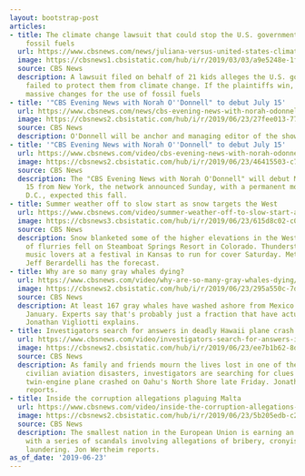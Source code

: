 ```yaml
---
layout: bootstrap-post
articles:
- title: The climate change lawsuit that could stop the U.S. government from supporting
    fossil fuels
  url: https://www.cbsnews.com/news/juliana-versus-united-states-climate-change-lawsuit-60-minutes-2019-06-23/
  image: https://cbsnews1.cbsistatic.com/hub/i/r/2019/03/03/a9e5248e-1f2f-4bde-93ef-74efe442e146/thumbnail/1200x630/54c73316b70502dbb8abf4479296a3d9/noordinarylawsuitpreviewfullsize-10.jpg
  source: CBS News
  description: A lawsuit filed on behalf of 21 kids alleges the U.S. government knowingly
    failed to protect them from climate change. If the plaintiffs win, it could mean
    massive changes for the use of fossil fuels
- title: '"CBS Evening News with Norah O''Donnell" to debut July 15'
  url: https://www.cbsnews.com/news/cbs-evening-news-with-norah-odonnell-to-debut-july-15/
  image: https://cbsnews2.cbsistatic.com/hub/i/r/2019/06/23/27fee013-77fa-45cc-90d2-036dbb9d17e5/thumbnail/1200x630g6/f8add3451d18f5beb0ce087118365ce8/cls4878-edit.jpg
  source: CBS News
  description: O'Donnell will be anchor and managing editor of the show
- title: '"CBS Evening News with Norah O''Donnell" to debut July 15'
  url: https://www.cbsnews.com/video/cbs-evening-news-with-norah-odonnell-to-debut-july-15/
  image: https://cbsnews2.cbsistatic.com/hub/i/r/2019/06/23/46415503-c7bf-4566-8679-205ca26600f1/thumbnail/1200x630/704d9b1a5eb081dbf5870f7cc7e5dbd7/norah-odonnell-cbs-evening-news-1879124-640x360.jpg
  source: CBS News
  description: The "CBS Evening News with Norah O'Donnell" will debut Monday, July
    15 from New York, the network announced Sunday, with a permanent move to Washington,
    D.C., expected this fall.
- title: Summer weather off to slow start as snow targets the West
  url: https://www.cbsnews.com/video/summer-weather-off-to-slow-start-as-snow-targets-the-west/
  image: https://cbsnews3.cbsistatic.com/hub/i/r/2019/06/23/615d8c02-c061-46e9-b89f-1ce87a0f5e23/thumbnail/1200x630/89d0bb08ee374bd5621a1f8f35812ea4/0623-en-severewx-berardelli-1879193-640x360.jpg
  source: CBS News
  description: Snow blanketed some of the higher elevations in the West as 2 feet
    of flurries fell on Steamboat Springs Resort in Colorado. Thunderstorms forced
    music lovers at a festival in Kansas to run for cover Saturday. Meteorologist
    Jeff Berardelli has the forecast.
- title: Why are so many gray whales dying?
  url: https://www.cbsnews.com/video/why-are-so-many-gray-whales-dying/
  image: https://cbsnews2.cbsistatic.com/hub/i/r/2019/06/23/295a550c-7dc6-4d90-9e0a-6575c45240a1/thumbnail/1200x630/c6e16013d6c21022ac82ebe3f0f7cbc2/0623-en-whaledeath-vigliotti-1879198-640x360.jpg
  source: CBS News
  description: At least 167 gray whales have washed ashore from Mexico to Alaska since
    January. Experts say that's probably just a fraction that have actually died.
    Jonathan Vigliotti explains.
- title: Investigators search for answers in deadly Hawaii plane crash
  url: https://www.cbsnews.com/video/investigators-search-for-answers-in-deadly-hawaii-plane-crash/
  image: https://cbsnews2.cbsistatic.com/hub/i/r/2019/06/23/ee7b1b62-8d1c-4548-a592-98d61adc5ab4/thumbnail/1200x630/f78cc11d54a7ae821753f588ae0a9ef1/0623-en-hawaii-vigliotti-1879182-640x360.jpg
  source: CBS News
  description: As family and friends mourn the lives lost in one of the state’s worst
    civilian aviation disasters, investigators are searching for clues about why a
    twin-engine plane crashed on Oahu's North Shore late Friday. Jonathan Vigliotti
    reports.
- title: Inside the corruption allegations plaguing Malta
  url: https://www.cbsnews.com/video/inside-the-corruption-allegations-plaguing-malta-60-minutes-2019-06-23/
  image: https://cbsnews2.cbsistatic.com/hub/i/r/2019/06/23/5b205edb-c20a-4e20-b80c-752556e81082/thumbnail/1200x630/344ff9819add5aefd9a372923b403048/maltamain-1879081-640x360.jpg
  source: CBS News
  description: The smallest nation in the European Union is earning an unsavory reputation,
    with a series of scandals involving allegations of bribery, cronyism and money
    laundering. Jon Wertheim reports.
as_of_date: '2019-06-23'
---
```


